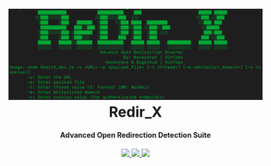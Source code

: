 <h1 align="center">
  <br>
  <a href="https://github.com/Narayanan-info/Redir_X/blob/04b0d98f2f2e84f996772509ed0d105cc39705e2/Assets/Image_1.png"><img src="https://github.com/Narayanan-info/Redir_X/blob/04b0d98f2f2e84f996772509ed0d105cc39705e2/Assets/Image_1.png" alt="Assets"></a>
  <br>
  Redir_X
  <br>
</h1>

<h4 align="center">Advanced Open Redirection Detection Suite</h4>

<p align="center">
  <a href="https://github.com/s0md3v/XSStrike/releases">
    <img src="https://img.shields.io/github/release/s0md3v/XSStrike.svg">
  </a>
  <a href="https://travis-ci.com/s0md3v/XSStrike">
    <img src="https://img.shields.io/travis/com/s0md3v/XSStrike.svg">
  </a>
  <a href="https://github.com/s0md3v/XSStrike/issues?q=is%3Aissue+is%3Aclosed">
      <img src="https://img.shields.io/github/issues-closed-raw/s0md3v/XSStrike.svg">
  </a>
</p>
